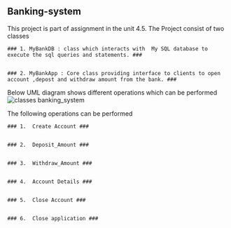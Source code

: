  ## Banking-system

 This project is part of assignment in the unit 4.5. The Project consist of two classes


    ### 1. MyBankDB : class which interacts with  My SQL database to execute the sql queries and statements. ###


    ### 2. MyBankApp : Core class providing interface to clients to open account ,depost and withdraw amount from the bank. ###



 Below UML diagram shows different operations which can be performed 
 ![classes banking_system](https://github.com/mithleshp/banking-system/tree/master/docs/banking_uml.png)
 
 The following operations can be performed

    ### 1.  Create Account ###

    
    ### 2.  Deposit_Amount ###


    ### 3.  Withdraw_Amount ###


    ### 4.  Account Details ###


    ### 5.  Close Account ###


    ### 6.  Close application ###
 
 